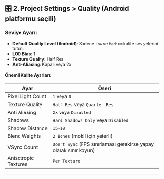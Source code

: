 
## 🎛️ 2. **Project Settings > Quality (Android platformu seçili)**

### Seviye Ayarı:

* **Default Quality Level (Android)**: Sadece `Low` ve `Medium` kalite seviyelerini tutun.
* **LOD Bias**: 1
* **Texture Quality**: Half Res
* **Anti-Aliasing**: Kapalı veya 2x

#### Önemli Kalite Ayarları:

| Ayar                 | Öneri                                                             |
| -------------------- | ----------------------------------------------------------------- |
| Pixel Light Count    | `1` veya `0`                                                      |
| Texture Quality      | `Half Res` veya `Quarter Res`                                     |
| Anti Aliasing        | `2x` veya `Disabled`                                              |
| Shadows              | `Hard Shadows Only` veya `Disabled`                               |
| Shadow Distance      | `15-30`                                                           |
| Blend Weights        | `2 Bones` (mobil için yeterli)                                    |
| VSync Count          | `Don't Sync` (FPS sınırlaması gerekirse yapay olarak sınır koyun) |
| Anisotropic Textures | `Per Texture`                                                     |

---


